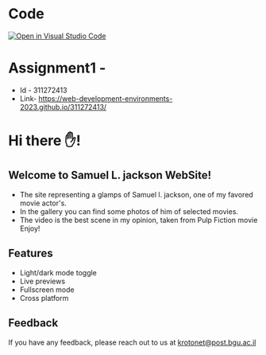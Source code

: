 # Code
[![Open in Visual Studio Code](https://classroom.github.com/assets/open-in-vscode-c66648af7eb3fe8bc4f294546bfd86ef473780cde1dea487d3c4ff354943c9ae.svg)](https://classroom.github.com/online_ide?assignment_repo_id=10581958&assignment_repo_type=AssignmentRepo)


# Assignment1 - 
* Id - 311272413
* Link- https://web-development-environments-2023.github.io/311272413/




# Hi there ✋!
## Welcome to Samuel L. jackson WebSite!
- The site representing a glamps of Samuel l. jackson, one of my favored movie actor's.
- In the gallery you can find some photos of him of selected movies.
- The video is the best scene in my opinion, taken from Pulp Fiction movie Enjoy!


## Features

- Light/dark mode toggle
- Live previews
- Fullscreen mode
- Cross platform


## Feedback
If you have any feedback, please reach out to us at krotonet@post.bgu.ac.il